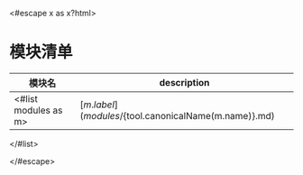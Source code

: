 <#escape x as x?html> 
# 模块清单

| 模块名 | description |
| ------ |-------------- |
<#list modules as m>| [${m.label}](modules/${tool.canonicalName(m.name)}.md) | ${m.description!"　"} |
</#list>
 
</#escape>